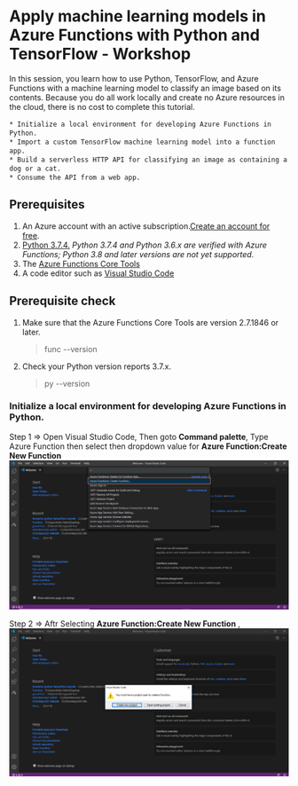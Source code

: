 # Apply machine learning models in Azure Functions with Python and TensorFlow - Workshop

In this session, you learn how to use Python, TensorFlow, and Azure Functions with a machine learning model to classify an image based on its contents. Because you do all work locally and create no Azure resources in the cloud, there is no cost to complete this tutorial.

    * Initialize a local environment for developing Azure Functions in Python.
    * Import a custom TensorFlow machine learning model into a function app.
    * Build a serverless HTTP API for classifying an image as containing a dog or a cat.
    * Consume the API from a web app.
    
## Prerequisites
1. An Azure account with an active subscription.[Create an account for free](https://azure.microsoft.com/en-us/free/?ref=microsoft.com&utm_source=microsoft.com&utm_medium=docs&utm_campaign=visualstudio).    
2. [Python 3.7.4.](https://www.python.org/downloads/release/python-374/) *Python 3.7.4 and Python 3.6.x are verified with Azure Functions; Python 3.8 and later versions are not yet supported.*
3. The [Azure Functions Core Tools](https://docs.microsoft.com/en-in/azure/azure-functions/functions-run-local?tabs=windows%2Ccsharp%2Cbash#install-the-azure-functions-core-tools)
4. A code editor such as [Visual Studio Code](https://code.visualstudio.com/)


## Prerequisite check
1. Make sure that the Azure Functions Core Tools are version 2.7.1846 or later.  
	> func --version
	
2. Check your Python version reports 3.7.x.
	> py --version
         
### Initialize a local environment for developing Azure Functions in Python.

Step 1 => Open Visual Studio Code, Then goto **Command palette**, Type Azure Function then select then dropdown value for **Azure Function:Create New Function**       
![alt text](https://github.com/AnbuMani27/AzureML-Python-Workshop/blob/master/Resources/Images/7.png)

Step 2 => Aftr Selecting **Azure Function:Create New Function** , 
![alt text](https://github.com/AnbuMani27/AzureML-Python-Workshop/blob/master/Resources/Images/8.png)
